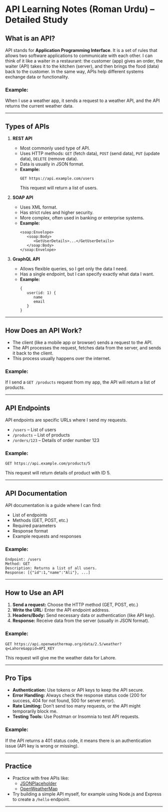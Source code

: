 # API Learning Notes (Roman Urdu) – Detailed Study

## What is an API?
API stands for **Application Programming Interface**. It is a set of rules that allows two software applications to communicate with each other. I can think of it like a waiter in a restaurant: the customer (app) gives an order, the waiter (API) takes it to the kitchen (server), and then brings the food (data) back to the customer. In the same way, APIs help different systems exchange data or functionality.

### Example:
When I use a weather app, it sends a request to a weather API, and the API returns the current weather data.

---

## Types of APIs
1. **REST API**  
    - Most commonly used type of API.
    - Uses HTTP methods: `GET` (fetch data), `POST` (send data), `PUT` (update data), `DELETE` (remove data).
    - Data is usually in JSON format.
    - **Example:**  
      ```
      GET https://api.example.com/users
      ```
      This request will return a list of users.

2. **SOAP API**  
    - Uses XML format.
    - Has strict rules and higher security.
    - More complex, often used in banking or enterprise systems.
    - **Example:**  
      ```
      <soap:Envelope>
         <soap:Body>
            <GetUserDetails>...</GetUserDetails>
         </soap:Body>
      </soap:Envelope>
      ```

3. **GraphQL API**  
    - Allows flexible queries, so I get only the data I need.
    - Has a single endpoint, but I can specify exactly what data I want.
    - **Example:**  
      ```
      {
         user(id: 1) {
            name
            email
         }
      }
      ```

---

## How Does an API Work?
- The client (like a mobile app or browser) sends a request to the API.
- The API processes the request, fetches data from the server, and sends it back to the client.
- This process usually happens over the internet.

### Example:
If I send a `GET /products` request from my app, the API will return a list of products.

---

## API Endpoints
API endpoints are specific URLs where I send my requests.

- `/users` – List of users
- `/products` – List of products
- `/orders/123` – Details of order number 123

### Example:
```
GET https://api.example.com/products/5
```
This request will return details of product with ID 5.

---

## API Documentation
API documentation is a guide where I can find:
- List of endpoints
- Methods (GET, POST, etc.)
- Required parameters
- Response format
- Example requests and responses

### Example:
```
Endpoint: /users
Method: GET
Description: Returns a list of all users.
Response: [{"id":1,"name":"Ali"}, ...]
```

---

## How to Use an API
1. **Send a request:** Choose the HTTP method (GET, POST, etc.)
2. **Write the URL:** Enter the API endpoint address.
3. **Headers/Body:** Send necessary data or authentication (like API key).
4. **Response:** Receive data from the server (usually in JSON format).

### Example:
```
GET https://api.openweathermap.org/data/2.5/weather?q=Lahore&appid=API_KEY
```
This request will give me the weather data for Lahore.

---

## Pro Tips
- **Authentication:** Use tokens or API keys to keep the API secure.
- **Error Handling:** Always check the response status code (200 for success, 404 for not found, 500 for server error).
- **Rate Limiting:** Don’t send too many requests, or the API might temporarily block me.
- **Testing Tools:** Use Postman or Insomnia to test API requests.

### Example:
If the API returns a 401 status code, it means there is an authentication issue (API key is wrong or missing).

---

## Practice
- Practice with free APIs like:
  - [JSONPlaceholder](https://jsonplaceholder.typicode.com/)
  - [OpenWeatherMap](https://openweathermap.org/api)
- Try building a simple API myself, for example using Node.js and Express to create a `/hello` endpoint.

---